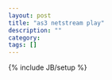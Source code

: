 ```yaml
---
layout: post
title: "as3 netstream play"
description: ""
category: 
tags: []
---
```

{% include JB/setup %}
